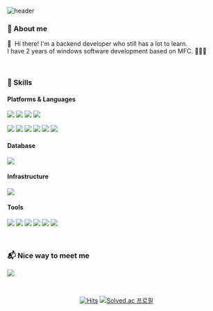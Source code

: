 ![header](https://capsule-render.vercel.app/api?type=waving&color=timeGradient&text=Welcome%20to%20Hyunsung's%20GitHub!%20👋&animation=twinkling&fontColor=ffffff&fontSize=35&fontAlignY=40&fontAlign=65&height=250)


### 💬 About me
<p>
  👋&nbsp; Hi there! I'm a backend developer who still has a lot to learn.<br>
  I have 2 years of windows software development based on MFC. 🧑🏻‍💻<br>
</p><br>


### 💪 Skills
#### Platforms & Languages
<p>
  <img src="https://img.shields.io/badge/HTML5-E34F26?style=flat-square&logo=HTML5&logoColor=white"/>
  <img src="https://img.shields.io/badge/CSS3-1572B6?style=flat-square&logo=CSS3&logoColor=white"/>
  <img src="https://img.shields.io/badge/Javascript-F7DF1E?style=flat-square&logo=Javascript&logoColor=white"/>
  <img src="https://img.shields.io/badge/TypeScript-3178C6?style=flat-square&logo=TypeScript&logoColor=white"/>
</p>
<p>
  <img src="https://img.shields.io/badge/Node.js-339933?style=flat-square&logo=Node.js&logoColor=white"/>
  <img src="https://img.shields.io/badge/Express-000000?style=flat-square&logo=Express&logoColor=white"/>
  <img src="https://img.shields.io/badge/NestJS-E0234E?style=flat-square&logo=NestJS&logoColor=white"/>
  <img src="https://img.shields.io/badge/C-A8B9CC?style=flat-square&logo=C&logoColor=white"/>
  <img src="https://img.shields.io/badge/Python-3776AB?style=flat-square&logo=Python&logoColor=white"/>
  <img src="https://img.shields.io/badge/MFC-E0234E?style=flat-square&logo=MFC&logoColor=white"/>
</p>

#### Database
<p>
  <img src="https://img.shields.io/badge/MongoDB-47A248?style=flat-square&logo=MongoDB&logoColor=white"/>
</p>

#### Infrastructure
<p>
  <img src="https://img.shields.io/badge/AWS-232F3E?style=flat-square&logo=amazon-AWS&logoColor=white"/>
</p>

#### Tools
<p>
  <img src="https://img.shields.io/badge/Visual%20Studio%20Code-007ACC?style=flat-square&logo=Visual%20Studio%20Code&logoColor=white"/>
  <img src="https://img.shields.io/badge/Git-F05032?style=flat-square&logo=Git&logoColor=white"/>
  <img src="https://img.shields.io/badge/GitHub-181717?style=flat-square&logo=Github&logoColor=white"/>
  <img src="https://img.shields.io/badge/Bitbucket-0052CC?style=flat-square&logo=Bitbucket&logoColor=white"/>
  <img src="https://img.shields.io/badge/JIRA-0052CC?style=flat-square&logo=JIRA&logoColor=white"/>
  <img src="https://img.shields.io/badge/Confluence-172B4D?style=flat-square&logo=Confluence&logoColor=white"/>
</p><br>


### 📬 Nice way to meet me
<p>
  <a href="mailto:hyunsung109@gmail.com" target="_blank"><img src="https://img.shields.io/badge/hyunsung109@gmail.com-EA4335?style=flat-square&logo=Gmail&logoColor=white"/></a>
</p><br>


<div align=center>
  
[![Hits](https://hits.seeyoufarm.com/api/count/incr/badge.svg?url=https%3A%2F%2Fgithub.com%2Fgustjd109%2Fhit-counter&count_bg=%236EB680&title_bg=%23000000&icon=github.svg&icon_color=%23E7E7E7&title=hits&edge_flat=false)](https://hits.seeyoufarm.com)
[![Solved.ac 프로필](http://mazassumnida.wtf/api/mini/generate_badge?boj=hyunsung109)](https://solved.ac/hyunsung109)

</div>
